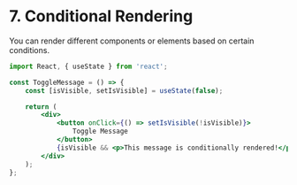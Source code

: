 # 7. Conditional Rendering

You can render different components or elements based on certain conditions.

```jsx
import React, { useState } from 'react';

const ToggleMessage = () => {
    const [isVisible, setIsVisible] = useState(false);

    return (
        <div>
            <button onClick={() => setIsVisible(!isVisible)}>
                Toggle Message
            </button>
            {isVisible && <p>This message is conditionally rendered!</p>}
        </div>
    );
};

```